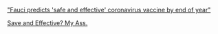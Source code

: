 ["Fauci predicts 'safe and effective' coronavirus vaccine by end of year"](https://www.nbcnews.com/news/us-news/fauci-predicts-safe-effective-coronavirus-vaccine-end-year-n1239055)

[Save and Effective? My Ass.](https://safeandeffectivemyass.github.io)
